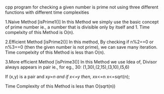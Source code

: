 cpp program for checking a given number is prime not using three different functions with different time complexities

1.Naive Method [isPrime1()]
In this Method we simply use the basic concept of prime number ie., a number that is divisible only by itself and 1.
Time compelxity of this Method is O(n).

2.Efficient Method [isPrime2()]
In this method, By checking if n%2==0 or n%3==0 (then the given number is not prime), we can save many iteration.
Time compelxity of this Method is less than O(n).

3.More efficient Method [isPrime3()]
In this Method we use Idea of, Divisor always appears in pair ie.,
for eg., 30: (1,30),(2,15),(3,10),(5,6)

If (x,y) is a pair and x*y=n
and if x<=y then,
x*x<=n
x<=sqrt(n);

Time Complexity of this Method is less than O(sqrt(n))
